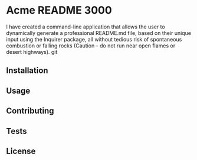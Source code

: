 # Acme README 3000

I have created a command-line application that allows the user to dynamically generate a professional README.md file, based on their unique input using the Inquirer package, all without tedious risk of spontaneous combustion or falling rocks (Caution - do not run near open flames or desert highways).
git 
## Installation

## Usage

## Contributing

## Tests

## License
